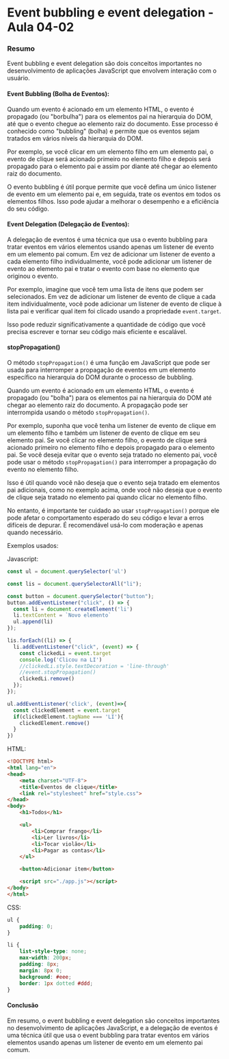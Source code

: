 <!--
Antes de publicar a issue, lembre-se de clicar na aba "Preview", para visualizar se a formatação está correta =)
-->

<!-- Escreva/insira as imagens após essa linha -->

# Event bubbling e event delegation - Aula 04-02

### Resumo

Event bubbling e event delegation são dois conceitos importantes no desenvolvimento de aplicações JavaScript que envolvem interação com o usuário.

#### Event Bubbling (Bolha de Eventos):

Quando um evento é acionado em um elemento HTML, o evento é propagado (ou "borbulha") para os elementos pai na hierarquia do DOM, até que o evento chegue ao elemento raiz do documento. Esse processo é conhecido como "bubbling" (bolha) e permite que os eventos sejam tratados em vários níveis da hierarquia do DOM.

Por exemplo, se você clicar em um elemento filho em um elemento pai, o evento de clique será acionado primeiro no elemento filho e depois será propagado para o elemento pai e assim por diante até chegar ao elemento raiz do documento.

O evento bubbling é útil porque permite que você defina um único listener de evento em um elemento pai e, em seguida, trate os eventos em todos os elementos filhos. Isso pode ajudar a melhorar o desempenho e a eficiência do seu código.

#### Event Delegation (Delegação de Eventos):

A delegação de eventos é uma técnica que usa o evento bubbling para tratar eventos em vários elementos usando apenas um listener de evento em um elemento pai comum. Em vez de adicionar um listener de evento a cada elemento filho individualmente, você pode adicionar um listener de evento ao elemento pai e tratar o evento com base no elemento que originou o evento.

Por exemplo, imagine que você tem uma lista de itens que podem ser selecionados. Em vez de adicionar um listener de evento de clique a cada item individualmente, você pode adicionar um listener de evento de clique à lista pai e verificar qual item foi clicado usando a propriedade `event.target`.

Isso pode reduzir significativamente a quantidade de código que você precisa escrever e tornar seu código mais eficiente e escalável.

#### stopPropagation()

O método `stopPropagation()` é uma função em JavaScript que pode ser usada para interromper a propagação de eventos em um elemento específico na hierarquia do DOM durante o processo de bubbling.

Quando um evento é acionado em um elemento HTML, o evento é propagado (ou "bolha") para os elementos pai na hierarquia do DOM até chegar ao elemento raiz do documento. A propagação pode ser interrompida usando o método `stopPropagation()`.

Por exemplo, suponha que você tenha um listener de evento de clique em um elemento filho e também um listener de evento de clique em seu elemento pai. Se você clicar no elemento filho, o evento de clique será acionado primeiro no elemento filho e depois propagado para o elemento pai. Se você deseja evitar que o evento seja tratado no elemento pai, você pode usar o método `stopPropagation()` para interromper a propagação do evento no elemento filho.

Isso é útil quando você não deseja que o evento seja tratado em elementos pai adicionais, como no exemplo acima, onde você não deseja que o evento de clique seja tratado no elemento pai quando clicar no elemento filho.

No entanto, é importante ter cuidado ao usar `stopPropagation()` porque ele pode afetar o comportamento esperado do seu código e levar a erros difíceis de depurar. É recomendável usá-lo com moderação e apenas quando necessário.

Exemplos usados:

Javascript:

```javascript
const ul = document.querySelector('ul')

const lis = document.querySelectorAll("li");

const button = document.querySelector("button");
button.addEventListener("click", () => {
  const li = document.createElement('li')
  li.textContent = `Novo elemento`
  ul.append(li)
});

lis.forEach((li) => {
  li.addEventListener("click", (event) => {
    const clickedLi = event.target
    console.log('Clicou na LI')
    //clickedLi.style.textDecoration = 'line-through'
    //event.stopPropagation()
    clickedLi.remove()
  });
});

ul.addEventListener('click', (event)=>{
  const clickedElement = event.target 
  if(clickedElement.tagName === 'LI'){
    clickedElement.remove()
  }
})
```

HTML:

```html
<!DOCTYPE html>
<html lang="en">
<head>
    <meta charset="UTF-8">
    <title>Eventos de clique</title>
    <link rel="stylesheet" href="style.css">
</head>
<body>
    <h1>Todos</h1>

    <ul>
        <li>Comprar frango</li>
        <li>Ler livros</li>
        <li>Tocar violão</li>
        <li>Pagar as contas</li>
    </ul>

    <button>Adicionar item</button>

    <script src="./app.js"></script>
</body>
</html>
```

CSS:

```css
ul {
    padding: 0;
}

li {
    list-style-type: none;
    max-width: 200px;
    padding: 8px;
    margin: 8px 0;
    background: #eee;
    border: 1px dotted #ddd;
}
```

#### Conclusão

Em resumo, o event bubbling e event delegation são conceitos importantes no desenvolvimento de aplicações JavaScript, e a delegação de eventos é uma técnica útil que usa o event bubbling para tratar eventos em vários elementos usando apenas um listener de evento em um elemento pai comum.
